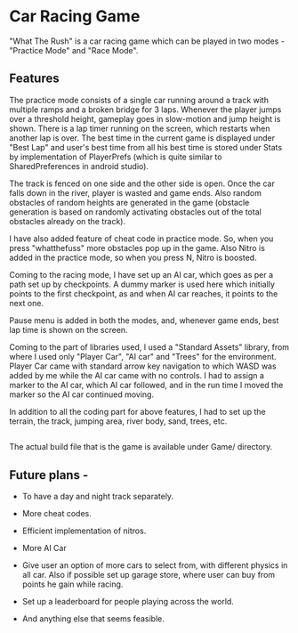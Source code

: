 # Car Racing Game 

"What The Rush" is a car racing game which can be played in two modes - "Practice Mode" and "Race Mode".

## Features

The practice mode consists of a single car running around a track with multiple ramps and a broken bridge for 3 laps. Whenever the player jumps over a threshold height, gameplay goes in slow-motion and jump height is shown. There is a lap timer running on the screen, which restarts when another lap is over. The best time in the current game is displayed under "Best Lap" and user's best time from all his best time is stored under Stats by implementation of PlayerPrefs (which is quite similar to SharedPreferences in android studio). 

The track is fenced on one side and the other side is open. Once the car falls down in the river, player is wasted and game ends. Also random obstacles of random heights are generated in the game (obstacle generation is based on randomly activating obstacles out of the total obstacles already on the track).

I have also added feature of cheat code in practice mode. So, when you press "whatthefuss" more obstacles pop up in the game. Also Nitro is added in the practice mode, so when you press N, Nitro is boosted.

Coming to the racing mode, I have set up an AI car, which goes as per a path set up by checkpoints. A dummy marker is used here which initially points to the first checkpoint, as and when AI car reaches, it points to the next one.

Pause menu is added in both the modes, and, whenever game ends, best lap time is shown on the screen.

Coming to the part of libraries used, I used a "Standard Assets" library, from where I used only "Player Car", "AI car" and "Trees" for the environment. Player Car came with standard arrow key navigation to which WASD was added by me while the AI car came with no controls. I had to assign a marker to the AI car, which AI car followed, and in the run time I moved the marker so the AI car continued moving.

In addition to all the coding part for above features, I had to set up the terrain, the track, jumping area, river body, sand, trees, etc.

## 

The actual build file that is the game is available under Game/ directory.

## Future plans -
- To have a day and night track separately.

- More cheat codes.

- Efficient implementation of nitros.

- More AI Car

- Give user an option of more cars to select from, with different physics in all car. Also if possible set up garage store, where user can buy from points he gain while racing.

- Set up a leaderboard for people playing across the world.

- And anything else that seems feasible.

